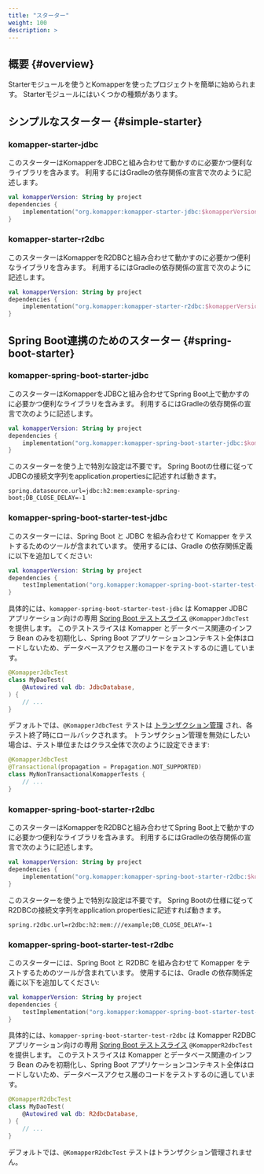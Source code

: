```yaml
---
title: "スターター"
weight: 100
description: >
---
```


## 概要 {#overview}

Starterモジュールを使うとKomapperを使ったプロジェクトを簡単に始められます。
Starterモジュールにはいくつかの種類があります。

## シンプルなスターター {#simple-starter}

### komapper-starter-jdbc

このスターターはKomapperをJDBCと組み合わせて動かすのに必要かつ便利なライブラリを含みます。
利用するにはGradleの依存関係の宣言で次のように記述します。

```kotlin
val komapperVersion: String by project
dependencies {
    implementation("org.komapper:komapper-starter-jdbc:$komapperVersion")
}
```

### komapper-starter-r2dbc

このスターターはKomapperをR2DBCと組み合わせて動かすのに必要かつ便利なライブラリを含みます。
利用するにはGradleの依存関係の宣言で次のように記述します。

```kotlin
val komapperVersion: String by project
dependencies {
    implementation("org.komapper:komapper-starter-r2dbc:$komapperVersion")
}
```

## Spring Boot連携のためのスターター {#spring-boot-starter}

### komapper-spring-boot-starter-jdbc

このスターターはKomapperをJDBCと組み合わせてSpring Boot上で動かすのに必要かつ便利なライブラリを含みます。
利用するにはGradleの依存関係の宣言で次のように記述します。

```kotlin
val komapperVersion: String by project
dependencies {
    implementation("org.komapper:komapper-spring-boot-starter-jdbc:$komapperVersion")
}
```

このスターターを使う上で特別な設定は不要です。
Spring Bootの仕様に従ってJDBCの接続文字列をapplication.propertiesに記述すれば動きます。

```
spring.datasource.url=jdbc:h2:mem:example-spring-boot;DB_CLOSE_DELAY=-1
```

### komapper-spring-boot-starter-test-jdbc

このスターターには、Spring Boot と JDBC を組み合わせて Komapper をテストするためのツールが含まれています。
使用するには、Gradle の依存関係定義に以下を追加してください:

```kotlin
val komapperVersion: String by project
dependencies {
    testImplementation("org.komapper:komapper-spring-boot-starter-test-jdbc:$komapperVersion")
}
```

具体的には、`komapper-spring-boot-starter-test-jdbc` は Komapper JDBC アプリケーション向けの専用
[Spring Boot テストスライス](https://docs.spring.io/spring-boot/reference/testing/spring-boot-applications.html#testing.spring-boot-applications.autoconfigured-tests)
`@KomapperJdbcTest` を提供します。
このテストスライスは Komapper とデータベース関連のインフラ Bean のみを初期化し、Spring Boot アプリケーションコンテキスト全体はロードしないため、データベースアクセス層のコードをテストするのに適しています。

```kotlin
@KomapperJdbcTest
class MyDaoTest(
    @Autowired val db: JdbcDatabase,
) {
    // ...
}
```

デフォルトでは、`@KomapperJdbcTest` テストは
[トランザクション管理](https://docs.spring.io/spring-framework/reference/testing/testcontext-framework/tx.html#testcontext-tx-enabling-transactions)
され、各テスト終了時にロールバックされます。
トランザクション管理を無効にしたい場合は、テスト単位またはクラス全体で次のように設定できます:

```kotlin
@KomapperJdbcTest
@Transactional(propagation = Propagation.NOT_SUPPORTED)
class MyNonTransactionalKomapperTests {
    // ...
}
```

### komapper-spring-boot-starter-r2dbc

このスターターはKomapperをR2DBCと組み合わせてSpring Boot上で動かすのに必要かつ便利なライブラリを含みます。
利用するにはGradleの依存関係の宣言で次のように記述します。

```kotlin
val komapperVersion: String by project
dependencies {
    implementation("org.komapper:komapper-spring-boot-starter-r2dbc:$komapperVersion")
}
```

このスターターを使う上で特別な設定は不要です。
Spring Bootの仕様に従ってR2DBCの接続文字列をapplication.propertiesに記述すれば動きます。

```
spring.r2dbc.url=r2dbc:h2:mem:///example;DB_CLOSE_DELAY=-1
```

### komapper-spring-boot-starter-test-r2dbc

このスターターには、Spring Boot と R2DBC を組み合わせて Komapper をテストするためのツールが含まれています。
使用するには、Gradle の依存関係定義に以下を追加してください:

```kotlin
val komapperVersion: String by project
dependencies {
    testImplementation("org.komapper:komapper-spring-boot-starter-test-r2dbc:$komapperVersion")
}
```

具体的には、`komapper-spring-boot-starter-test-r2dbc` は Komapper R2DBC アプリケーション向けの専用
[Spring Boot テストスライス](https://docs.spring.io/spring-boot/reference/testing/spring-boot-applications.html#testing.spring-boot-applications.autoconfigured-tests)
`@KomapperR2dbcTest` を提供します。
このテストスライスは Komapper とデータベース関連のインフラ Bean のみを初期化し、Spring Boot アプリケーションコンテキスト全体はロードしないため、データベースアクセス層のコードをテストするのに適しています。

```kotlin
@KomapperR2dbcTest
class MyDaoTest(
    @Autowired val db: R2dbcDatabase,
) {
    // ...
}
```

デフォルトでは、`@KomapperR2dbcTest` テストはトランザクション管理されません。
